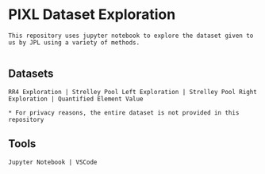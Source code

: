 # PIXL Dataset Exploration

```
This repository uses jupyter notebook to explore the dataset given to us by JPL using a variety of methods.


```

## Datasets
```
RR4 Exploration | Strelley Pool Left Exploration | Strelley Pool Right Exploration | Quantified Element Value

* For privacy reasons, the entire dataset is not provided in this repository
```


## Tools
```
Jupyter Notebook | VSCode
```
